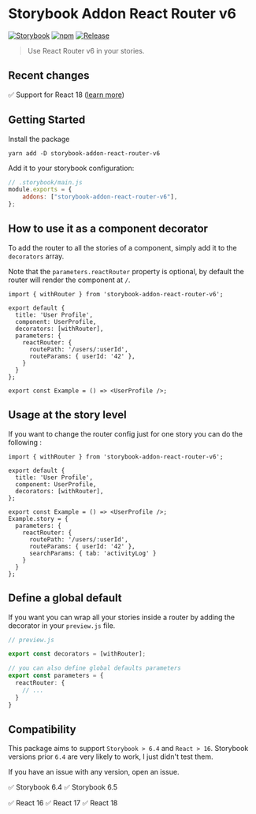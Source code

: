 # Storybook Addon React Router v6
[![Storybook](https://raw.githubusercontent.com/storybookjs/brand/master/badge/badge-storybook.svg?sanitize=true)](https://storybook.js.org)
[![npm](https://img.shields.io/npm/v/storybook-addon-react-router-v6?color=blue)](https://www.npmjs.com/package/storybook-addon-react-router-v6)
[![Release](https://github.com/JesusTheHun/storybook-addon-react-router-v6/actions/workflows/release.yml/badge.svg)](https://github.com/JesusTheHun/storybook-addon-react-router-v6/actions/workflows/release.yml)

> Use React Router v6 in your stories.

## Recent changes

✅ Support for React 18 ([learn more](#compatibility))

## Getting Started
Install the package
 ```
 yarn add -D storybook-addon-react-router-v6
 ```
Add it to your storybook configuration:
```js
// .storybook/main.js
module.exports = {
    addons: ["storybook-addon-react-router-v6"],
};
```

## How to use it as a component decorator
To add the router to all the stories of a component, simply add it to the `decorators` array. 

Note that the `parameters.reactRouter` property is optional, by default the router will render the component at `/`.
```tsx
import { withRouter } from 'storybook-addon-react-router-v6';

export default {
  title: 'User Profile',
  component: UserProfile,
  decorators: [withRouter],
  parameters: {
    reactRouter: {
      routePath: '/users/:userId',
      routeParams: { userId: '42' },
    }
  }
};

export const Example = () => <UserProfile />;
```


## Usage at the story level
If you want to change the router config just for one story you can do the following :
```tsx
import { withRouter } from 'storybook-addon-react-router-v6';

export default {
  title: 'User Profile',
  component: UserProfile,
  decorators: [withRouter],
};

export const Example = () => <UserProfile />;
Example.story = {
  parameters: {
    reactRouter: {
      routePath: '/users/:userId',
      routeParams: { userId: '42' },
      searchParams: { tab: 'activityLog' }
    }
  }
};
```
## Define a global default
If you want you can wrap all your stories inside a router by adding the decorator in your `preview.js` file.
```ts
// preview.js

export const decorators = [withRouter];

// you can also define global defaults parameters
export const parameters = {
  reactRouter: {
    // ...
  }
}
```

## Compatibility

This package aims to support `Storybook > 6.4` and `React > 16`. 
Storybook versions prior `6.4` are very likely to work, I just didn't test them.

If you have an issue with any version, open an issue.

✅ Storybook 6.4 
✅ Storybook 6.5

✅ React 16
✅ React 17
✅ React 18
